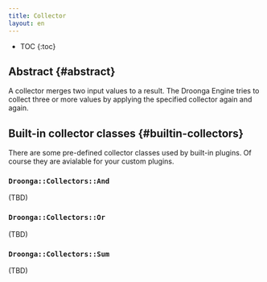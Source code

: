 ```yaml
---
title: Collector
layout: en
---
```


* TOC
{:toc}


## Abstract {#abstract}

A collector merges two input values to a result.
The Droonga Engine tries to collect three or more values by applying the specified collector again and again.

## Built-in collector classes {#builtin-collectors}

There are some pre-defined collector classes used by built-in plugins.
Of course they are avialable for your custom plugins.

### `Droonga::Collectors::And`

(TBD)

### `Droonga::Collectors::Or`

(TBD)

### `Droonga::Collectors::Sum`

(TBD)

